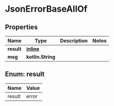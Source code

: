 
# JsonErrorBaseAllOf

## Properties
Name | Type | Description | Notes
------------ | ------------- | ------------- | -------------
**result** | [**inline**](#ResultEnum) |  | 
**msg** | **kotlin.String** |  | 


<a name="ResultEnum"></a>
## Enum: result
Name | Value
---- | -----
result | error



